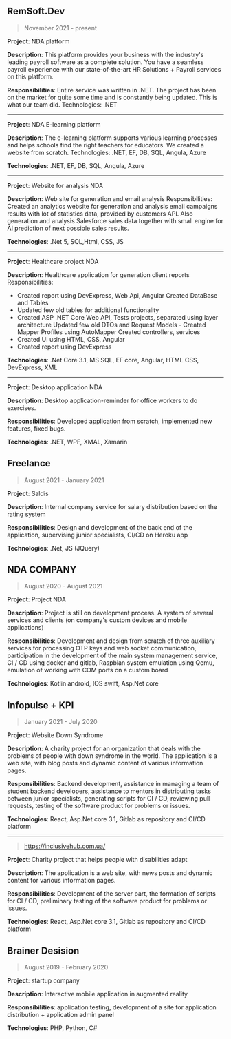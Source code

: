 RemSoft.Dev 
----------------------

> November 2021 - present

**Project**: NDA platform

**Description**: This platform provides your business with the industry's leading payroll software as a complete
solution. You have a seamless payroll experience with our state-of-the-art HR Solutions + Payroll services on
this platform. 

**Responsibilities**: Entire service was written in .NET. The project has been on the market for quite some time
and is constantly being updated. This is what our team did. Technologies: .NET
______
**Project**: NDA E-learning platform

**Description**: The e-learning platform supports various learning processes and helps schools find the right
teachers for educators. We created a website from scratch. Technologies: .NET, EF, DB, SQL, Angula, Azure

**Technologies**: .NET, EF, DB, SQL, Angula, Azure

______

**Project**: Website for analysis NDA

**Description**: Web site for generation and email analysis Responsibilities: Created an analytics website for generation and analysis email campaigns results with lot of statistics data, provided by customers API. Also generation and analysis Salesforce sales data together with small engine for AI prediction of next possible sales results. 

**Technologies**: .Net 5, SQL,Html, CSS, JS

_____

**Project**: Healthcare project NDA

**Description**: Healthcare application for generation client reports Responsibilities:
- Created report using DevExpress, Web Api, Angular Created DataBase and Tables
- Updated few old tables for additional functionality
- Created ASP .NET Core Web API, Tests projects, separated using layer architecture Updated few old DTOs and Request Models - Created Mapper Profiles using AutoMapper Created controllers, services
- Created UI using HTML, CSS, Angular
- Created report using DevExpress 

**Technologies**: .Net Core 3.1, MS SQL, EF core, Angular, HTML CSS, DevExpress, XML

____

**Project**: Desktop application NDA

**Description**: Desktop application-reminder for office workers to do exercises.

**Responsibilities**: Developed application from scratch, implemented new features, fixed bugs. 

**Technologies**: .NET, WPF, XMAL, Xamarin


Freelance
---
> August 2021 - January 2021

**Project**: Saldis 

**Description**: Internal company service for salary distribution based on the rating system

**Responsibilities**: Design and development of the back end of the application, supervising junior specialists, CI/CD on Heroku app

**Technologies**: .Net, JS (JQuery)


NDA COMPANY
----------------------
> August 2020 - August 2021

**Project**: Project NDA

**Description**: Project is still on development process. A system of several services and clients (on company's custom devices and mobile applications)

**Responsibilities**: Development and design from scratch of three auxiliary services for processing OTP keys and web socket communication, participation in the development of the main system management service, CI / CD using docker and gitlab, Raspbian system emulation using Qemu, emulation of working with COM
ports on a custom board

**Technologies**: Kotlin android, IOS swift, Asp.Net core 

Infopulse + KPI
---
> January 2021 - July 2020

**Project**: Website Down Syndrome 

**Description**: A charity project for an organization that deals with the problems of people with down
syndrome in the world. The application is a web site, with blog posts and dynamic content of various
information pages. 

**Responsibilities**: Backend development, assistance in managing a team of student backend developers, assistance to mentors in distributing tasks between junior specialists, generating scripts for CI / CD, reviewing pull requests, testing of the software product for problems or issues.

**Technologies**: React, Asp.Net core 3.1, Gitlab as repository and CI/CD platform

___
> https://inclusivehub.com.ua/

**Project**: Charity project that helps people with disabilities adapt

**Description**: The application is a web site, with news posts and dynamic content for various information
pages. 

**Responsibilities**: Development of the server part, the formation of scripts for CI / CD, preliminary testing of
the software product for problems or issues. 

**Technologies**: React, Asp.Net core 3.1, Gitlab as repository and CI/CD platform

Brainer Desision
---
> August 2019 - February 2020
> 
**Project**: startup company

**Description**: Interactive mobile application in augmented reality

**Responsibilities**: application testing, development of a site for application distribution + application admin
panel

**Technologies**: PHP, Python, C#



